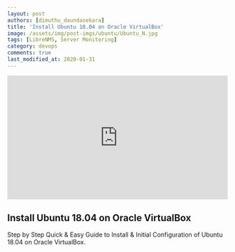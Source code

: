 ```yaml
---
layout: post
authors: [dimuthu_daundasekara]
title: 'Install Ubuntu 18.04 on Oracle VirtualBox'
image: /assets/img/post-imgs/ubuntu/Ubuntu_N.jpg
tags: [LibreNMS, Server Monitoring]
category: devops
comments: true
last_modified_at: 2020-01-31
---
```


<style>
.embed-container { position: relative; padding-bottom: 56.25%; height: 0; overflow: hidden; max-width: 100%; } .embed-container iframe, .embed-container object, .embed-container embed { position: absolute; top: 0; left: 0; width: 100%; height: 100%; }
</style>
<div class='embed-container'>
    <iframe src='https://www.youtube.com/embed/TMHEfVLjZto?&autoplay=1' frameborder='0' allow="accelerometer; autoplay; clipboard-write; encrypted-media; gyroscope; picture-in-picture" allowfullscreen>
    </iframe>
</div>

## Install Ubuntu 18.04 on Oracle VirtualBox

Step by Step Quick & Easy Guide to Install & Initial Configuration of Ubuntu 18.04 on Oracle VirtualBox.